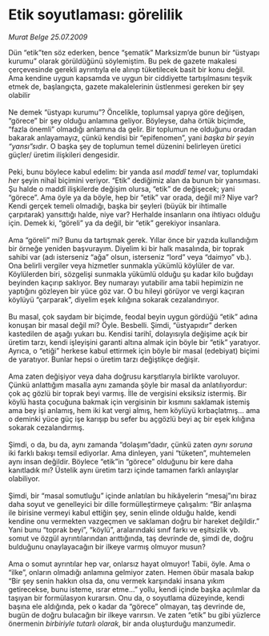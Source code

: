 # Etik soyutlaması: görelilik

*Murat Belge 25.07.2009*

<div class="taraf_structure_2col_1zq">
<div class="margen_n">



 <p>Dün “etik”ten söz ederken, bence “şematik” Marksizm’de bunun bir “üstyapı kurumu” olarak görüldüğünü söylemiştim. Bu pek de gazete makalesi çerçevesinde gerekli ayrıntıyla ele alınıp tüketilecek basit bir konu değil. Ama kendine uygun kapsamda ve uygun bir ciddiyette tartışılmasını teşvik etmek de, başlangıçta, gazete makalelerinin üstlenmesi gereken bir şey olabilir <br/><br/>Ne demek “üstyapı kurumu”? Öncelikle, toplumsal yapıya göre değişen, “görece” bir şey olduğu anlamına geliyor. Böyleyse, daha örtük biçimde, “fazla önemli” olmadığı anlamına da gelir. Bir toplumun ne olduğunu oradan bakarak anlayamayız, çünkü kendisi bir “epifenomen”, yani <i>başka bir şeyin “yansı”sıdır</i>. O başka şey de toplumun temel düzenini belirleyen üretici güçler/ üretim ilişkileri dengesidir. <br/><br/>Peki, bunu böylece kabul edelim: bir yanda asıl <i>maddî temel</i> var, toplumdaki <i>her</i> şeyin nihaî biçimini veriyor. “Etik” dediğimiz alan da bunun bir yansıması. Şu halde o maddî ilişkilerde değişim olursa, “etik” de değişecek; yani “görece”. Ama öyle ya da böyle, hep bir “etik” var orada, değil mi? Niye var? Kendi gerçek temeli olmadığı, başka bir şeyleri (büyük bir ihtimalle çarpıtarak) yansıttığı halde, niye var? Herhalde insanların ona ihtiyacı olduğu için. Demek ki, “göreli” ya da değil, bir “etik” gerekiyor insanlara. <br/><br/>Ama “göreli” mi? Bunu da tartışmak gerek. Yıllar önce bir yazıda kullandığım bir örneğe yeniden başvurayım. Diyelim ki bir halk masalında, bir toprak sahibi var (adı isterseniz “ağa” olsun, isterseniz “lord” veya “daimyo” vb.). Ona belirli vergiler veya hizmetler sunmakla yükümlü köylüler de var. Köylülerden biri, sözgelişi sunmakla yükümlü olduğu şu kadar kilo buğdayı beyinden kaçırıp saklıyor. Bey numarayı yutabilir ama tabii hepimizin ne yaptığını gözleyen bir yüce göz var. O bu hileyi görüyor ve vergi kaçıran köylüyü “çarparak”, diyelim eşek kılığına sokarak cezalandırıyor. <br/><br/>Bu masal, çok saydam bir biçimde, feodal beyin uygun gördüğü “etik” adına konuşan bir masal değil mi? Öyle. Besbelli. Şimdi, “üstyapıdır” derken kastedilen de aşağı yukarı bu. Kendisi tarihî, dolayısıyla değişime açık bir üretim tarzı, kendi işleyişini garanti altına almak için böyle bir “etik” yaratıyor. Ayrıca, o “etiği” herkese kabul ettirmek için böyle bir masal (edebiyat) biçimi de yaratıyor. Bunlar hepsi o üretim tarzı değiştikçe değişir. <br/><br/>Ama zaten değişiyor veya daha doğrusu karşıtlarıyla birlikte varoluyor. Çünkü anlattığım masalla aynı zamanda şöyle bir masal da anlatılıyordur: çok aç gözlü bir toprak beyi varmış. İlle de vergisini eksiksiz istermiş. Bir köylü hasta çocuğuna bakmak için vergisinin bir kısmını saklamak istemiş ama bey işi anlamış, hem iki kat vergi almış, hem köylüyü kırbaçlatmış... ama o deminki yüce güç işe karışıp bu sefer bu açgözlü beyi aç bir eşek kılığına sokarak cezalandırmış. <br/><br/>Şimdi, o da, bu da, aynı zamanda “dolaşım”dadır, çünkü zaten <i>aynı soruna</i> iki farklı bakışı temsil ediyorlar. Ama dinleyen, yani “tüketen”, muhtemelen aynı insan değildir. Böylece “etik”in “görece” olduğunu bir kere daha kanıtladık mı? Üstelik aynı üretim tarzı içinde tamamen farklı anlayışlar olabiliyor. <br/><br/>Şimdi, bir “masal somutluğu” içinde anlatılan bu hikâyelerin “mesaj”ını biraz daha soyut ve genelleyici bir dille formülleştirmeye çalışalım: “Bir anlaşma ile birisine vermeyi kabul ettiğin şey, senin elinde olduğu halde, kendi kendine onu vermekten vazgeçmen ve saklaman doğru bir hareket değildir.” Yani bunu “toprak beyi”, “köylü”, aralarındaki sınıf farkı ve eşitsizlik vb. somut ve özgül ayrıntılarından arıttığında, taş devrinde de, şimdi de, doğru bulduğunu onaylayacağın bir ilkeye varmış olmuyor musun? <br/><br/>Ama o somut ayrıntılar hep var, onlarsız hayat olmuyor! Tabii, öyle. Ama o “ilke”, onların olmadığı anlamına gelmiyor zaten. Hemen öbür masala bakıp “Bir şey senin hakkın olsa da, onu vermek karşındaki insana yıkım getirecekse, bunu isteme, ısrar etme...” yollu, kendi içinde başka açılımlar da taşıyan bir formülasyon kurarsın. Onu da, o soyutlama düzeyinde, kendi başına ele aldığında, pek o kadar da “görece” olmayan, taş devrinde de, bugün de doğru bulacağın bir ilkeye varırsın. Ve zaten “etik” bu gibi yüzlerce önermenin <i>birbiriyle tutarlı olarak</i>, bir anda oluşturduğu manzumedir.</p>
<br/>
<br/>
<br/>



<br/>


<div id="taraf_not">
</div>

</div>


</div>
